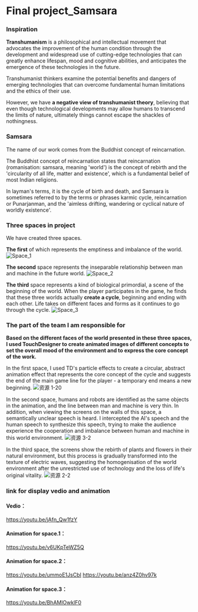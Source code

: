 # Final project_Samsara

### Inspiration

**Transhumanism** is a philosophical and intellectual movement that advocates the improvement of the human condition through the development and widespread use of cutting-edge technologies that can greatly enhance lifespan, mood and cognitive abilities, and anticipates the emergence of these technologies in the future. 

Transhumanist thinkers examine the potential benefits and dangers of emerging technologies that can overcome fundamental human limitations and the ethics of their use. 

However, we have **a negative view of transhumanist theory**, believing that even though technological developments may allow humans to transcend the limits of nature, ultimately things cannot escape the shackles of nothingness.

### Samsara
The name of our work comes from the Buddhist concept of reincarnation.

The Buddhist concept of reincarnation states that reincarnation (romanisation: samsara, meaning 'world') is the concept of rebirth and the 'circularity of all life, matter and existence', which is a fundamental belief of most Indian religions.

In layman's terms, it is the cycle of birth and death, and Samsara is sometimes referred to by the terms or phrases karmic cycle, reincarnation or Punarjanman, and the 'aimless drifting, wandering or cyclical nature of worldly existence'.

### Three spaces in project
We have created three spaces.

**The first** 
of which represents the emptiness and imbalance of the world. 
![Space_1](https://user-images.githubusercontent.com/91987208/174836950-3cbf5d4d-29c3-47c6-9e55-7ecbba218f9c.jpg)

**The second** space 
represents the inseparable relationship between man and machine in the future world.
![Space_2](https://user-images.githubusercontent.com/91987208/174837172-8dd905ea-61cc-4f8a-a3e3-4e017165af24.jpg)

**The third** space 
represents a kind of biological primordial, a scene of the beginning of the world. When the player participates in the game, he finds that these three worlds actually **create a cycle**, beginning and ending with each other. 
Life takes on different faces and forms as it continues to go through the cycle.
![Space_3](https://user-images.githubusercontent.com/91987208/174837195-d03ea42e-08c1-4b08-9753-acb3c4483b02.jpg)


### The part of the team I am responsible for
**Based on the different faces of the world presented in these three spaces, I used TouchDesigner to create animated images of different concepts to set the overall mood of the environment and to express the core concept of the work.**

In the first space, I used TD's particle effects to create a circular, 
abstract animation effect that represents the core concept of the cycle 
and suggests the end of the main game line for the player - a temporary end means a new beginning.
![资源 1-20](https://user-images.githubusercontent.com/91987208/174840734-73a66999-20db-42e7-9016-de5bc24a10de.jpg)

In the second space,
humans and robots are identified as the same objects in the animation, and the line between man and machine is very thin. In addition, when viewing the screens on the walls of this space, a semantically unclear speech is heard. 
I intercepted the AI's speech and the human speech to synthesize this speech, trying to make the audience experience the cooperation and imbalance between human and machine in this world environment.
![资源 3-2](https://user-images.githubusercontent.com/91987208/174840762-abd4eb87-059a-4197-b593-671a63a2f0c8.jpg)

In the third space,
the screens show the rebirth of plants and flowers in their natural environment, but this process is gradually transformed into the texture of electric waves, 
suggesting the homogenisation of the world environment after the unrestricted use of technology and the loss of life's original vitality.
![资源 2-2](https://user-images.githubusercontent.com/91987208/174840772-ec6d52d6-d77f-4365-960b-b36b1b94df36.jpg)


### link for display vedio and animation
#### Vedio：
https://youtu.be/jAfn_Qw1fzY
#### Animation for space.1：
https://youtu.be/v6UKpTeWZ5Q
#### Animation for space.2：
https://youtu.be/ummoE1JsCbI
https://youtu.be/anz4Z0hv97k
#### Animation for space.3：
https://youtu.be/BhAMlOwklF0
